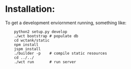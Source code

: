 Installation:
=============
To get a development enviornment running, something like:  

        python2 setup.py develop  
        ./wct bootstrap # populate db 
        cd wctank/static          
        npm install
        jspm install
        ./builder -p    # compile static resources
        cd ../../
        ./wct run       # run server

